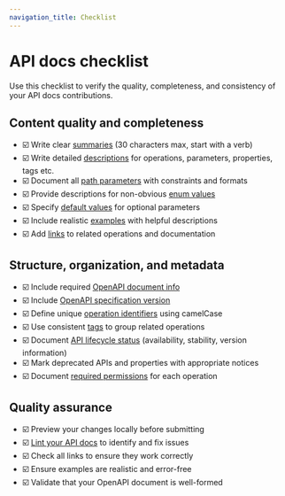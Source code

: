 ```yaml
---
navigation_title: Checklist
---
```


# API docs checklist

Use this checklist to verify the quality, completeness, and consistency of your API docs contributions.

## Content quality and completeness


- ☑️ Write clear [summaries](./guidelines.md#write-summaries) (30 characters max, start with a verb)
- ☑️ Write detailed [descriptions](./guidelines.md#write-descriptions) for operations, parameters, properties, tags etc.
- ☑️ Document all [path parameters](./guidelines.md#document-path-parameters) with constraints and formats
- ☑️ Provide descriptions for non-obvious [enum values](./guidelines.md#document-enum-values)
- ☑️ Specify [default values](./guidelines.md#set-default-values) for optional parameters
- ☑️ Include realistic [examples](./guidelines.md#add-examples) with helpful descriptions
- ☑️ Add [links](./guidelines.md#add-links) to related operations and documentation

## Structure, organization, and metadata
- ☑️ Include required [OpenAPI document info](./organize-annotate.md#add-open-api-document-info)
- ☑️ Include [OpenAPI specification version](./organize-annotate.md#add-openapi-specification-version)
- ☑️ Define unique [operation identifiers](./organize-annotate.md#add-operation-identifiers) using camelCase
- ☑️ Use consistent [tags](./organize-annotate.md#group-apis-with-tags) to group related operations
- ☑️ Document [API lifecycle status](./organize-annotate.md#specify-api-lifecycle-status) (availability, stability, version information)
- ☑️ Mark deprecated APIs and properties with appropriate notices
- ☑️ Document [required permissions](./organize-annotate.md#document-required-permissions) for each operation

## Quality assurance

- ☑️ Preview your changes locally before submitting
- ☑️ [Lint your API docs](guidelines.md#lint-your-api-docs) to identify and fix issues
- ☑️ Check all links to ensure they work correctly
- ☑️ Ensure examples are realistic and error-free
- ☑️ Validate that your OpenAPI document is well-formed
